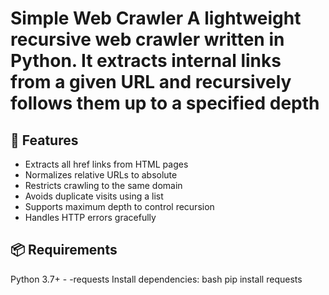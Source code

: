 
# Simple Web Crawler  A lightweight recursive web crawler written in Python.  It extracts internal links from a given URL and recursively follows them up to a specified depth
## 🚀 Features
- Extracts all href links from HTML pages
- Normalizes relative URLs to absolute
- Restricts crawling to the same domain
- Avoids duplicate visits using a list
- Supports maximum depth to control recursion
- Handles HTTP errors gracefully
## 📦 Requirements  
Python 3.7+ - 
-requests 
Install dependencies:
 bash
 pip install requests
